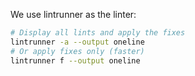 We use lintrunner as the linter:

```sh
# Display all lints and apply the fixes
lintrunner -a --output oneline
# Or apply fixes only (faster)
lintrunner f --output oneline
```
